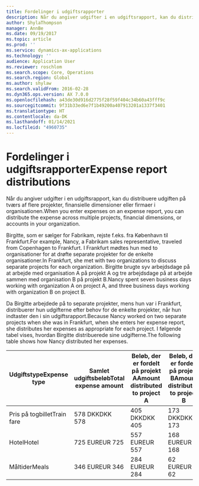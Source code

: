 ```yaml
---
title: Fordelinger i udgiftsrapporter
description: Når du angiver udgifter i en udgiftsrapport, kan du distribuere udgiften på tværs af flere projekter, juridiske enheder eller firmaer i organisationen.
author: ShylaThompson
manager: AnnBe
ms.date: 09/19/2017
ms.topic: article
ms.prod: ''
ms.service: dynamics-ax-applications
ms.technology: ''
audience: Application User
ms.reviewer: roschlom
ms.search.scope: Core, Operations
ms.search.region: Global
ms.author: shylaw
ms.search.validFrom: 2016-02-28
ms.dyn365.ops.version: AX 7.0.0
ms.openlocfilehash: a43de30d916d2775f28f59f404c34b60a43fff9c
ms.sourcegitcommit: 9f31b33ed6e7f1b49200a407913201a1337f3401
ms.translationtype: HT
ms.contentlocale: da-DK
ms.lasthandoff: 01/14/2021
ms.locfileid: "4960735"
---
```

# <a name="expense-report-distributions"></a><span data-ttu-id="5fded-103">Fordelinger i udgiftsrapporter</span><span class="sxs-lookup"><span data-stu-id="5fded-103">Expense report distributions</span></span>

<span data-ttu-id="5fded-104">Når du angiver udgifter i en udgiftsrapport, kan du distribuere udgiften på tværs af flere projekter, finansielle dimensioner eller firmaer i organisationen.</span><span class="sxs-lookup"><span data-stu-id="5fded-104">When you enter expenses on an expense report, you can distribute the expense across multiple projects, financial dimensions, or accounts in your organization.</span></span>

<span data-ttu-id="5fded-105">Birgitte, som er sælger for Fabrikam, rejste f.eks. fra København til Frankfurt.</span><span class="sxs-lookup"><span data-stu-id="5fded-105">For example, Nancy, a Fabrikam sales representative, traveled from Copenhagen to Frankfurt.</span></span> <span data-ttu-id="5fded-106">I Frankfurt mødtes hun med to organisationer for at drøfte separate projekter for de enkelte organisationer.</span><span class="sxs-lookup"><span data-stu-id="5fded-106">In Frankfurt, she met with two organizations to discuss separate projects for each organization.</span></span> <span data-ttu-id="5fded-107">Birgitte brugte syv arbejdsdage på at arbejde med organisation A på projekt A og tre arbejdsdage på at arbejde sammen med organisation B på projekt B.</span><span class="sxs-lookup"><span data-stu-id="5fded-107">Nancy spent seven business days working with organization A on project A, and three business days working with organization B on project B.</span></span>

<span data-ttu-id="5fded-108">Da Birgitte arbejdede på to separate projekter, mens hun var i Frankfurt, distribuerer hun udgifterne efter behov for de enkelte projekter, når hun indtaster den i sin udgiftsrapport.</span><span class="sxs-lookup"><span data-stu-id="5fded-108">Because Nancy worked on two separate projects when she was in Frankfurt, when she enters her expense report, she distributes her expenses as appropriate for each project.</span></span> <span data-ttu-id="5fded-109">I følgende tabel vises, hvordan Birgitte distribuerede sine udgifterne.</span><span class="sxs-lookup"><span data-stu-id="5fded-109">The following table shows how Nancy distributed her expenses.</span></span>


| <span data-ttu-id="5fded-110">Udgiftstype</span><span class="sxs-lookup"><span data-stu-id="5fded-110">Expense type</span></span> | <span data-ttu-id="5fded-111">Samlet udgiftsbeløb</span><span class="sxs-lookup"><span data-stu-id="5fded-111">Total expense amount</span></span>|<span data-ttu-id="5fded-112">Beløb, der er fordelt på projekt A</span><span class="sxs-lookup"><span data-stu-id="5fded-112">Amount distributed to project A</span></span>| <span data-ttu-id="5fded-113">Beløb, der er fordelt på projekt B</span><span class="sxs-lookup"><span data-stu-id="5fded-113">Amount distributed to project B</span></span> |
|--------------|---------------------|-------------------------------|---------------------------------|
|<span data-ttu-id="5fded-114">Pris på togbillet</span><span class="sxs-lookup"><span data-stu-id="5fded-114">Train fare</span></span>   |<span data-ttu-id="5fded-115">578 DKK</span><span class="sxs-lookup"><span data-stu-id="5fded-115">DKK 578</span></span>              |<span data-ttu-id="5fded-116">405 DKK</span><span class="sxs-lookup"><span data-stu-id="5fded-116">DKK 405</span></span>                        |<span data-ttu-id="5fded-117">173 DKK</span><span class="sxs-lookup"><span data-stu-id="5fded-117">DKK 173</span></span>                          |
|<span data-ttu-id="5fded-118">Hotel</span><span class="sxs-lookup"><span data-stu-id="5fded-118">Hotel</span></span>         |<span data-ttu-id="5fded-119">725 EUR</span><span class="sxs-lookup"><span data-stu-id="5fded-119">EUR 725</span></span>              |<span data-ttu-id="5fded-120">557 EUR</span><span class="sxs-lookup"><span data-stu-id="5fded-120">EUR 557</span></span>                        |<span data-ttu-id="5fded-121">168 EUR</span><span class="sxs-lookup"><span data-stu-id="5fded-121">EUR 168</span></span>                          |
|<span data-ttu-id="5fded-122">Måltider</span><span class="sxs-lookup"><span data-stu-id="5fded-122">Meals</span></span>         |<span data-ttu-id="5fded-123">346 EUR</span><span class="sxs-lookup"><span data-stu-id="5fded-123">EUR 346</span></span>              |<span data-ttu-id="5fded-124">284 EUR</span><span class="sxs-lookup"><span data-stu-id="5fded-124">EUR 284</span></span>                        |<span data-ttu-id="5fded-125">62 EUR</span><span class="sxs-lookup"><span data-stu-id="5fded-125">EUR 62</span></span>                           |

